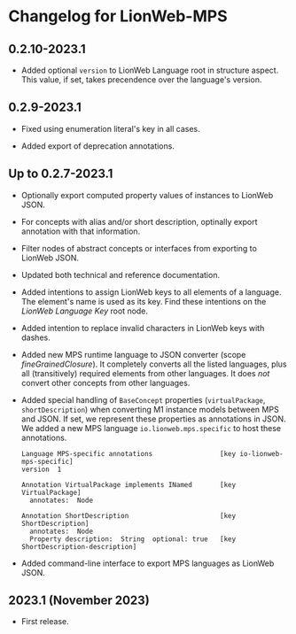 # Changelog for LionWeb-MPS

## 0.2.10-2023.1

* Added optional `version` to LionWeb Language root in structure aspect.
  This value, if set, takes precendence over the language's version.

## 0.2.9-2023.1

* Fixed using enumeration literal's key in all cases.

* Added export of deprecation annotations.

## Up to 0.2.7-2023.1
* Optionally export computed property values of instances to LionWeb JSON.

* For concepts with alias and/or short description, optinally export annotation with that information.  

* Filter nodes of abstract concepts or interfaces from exporting to LionWeb JSON. 

* Updated both technical and reference documentation.

* Added intentions to assign LionWeb keys to all elements of a language.
  The element's name is used as its key.
  Find these intentions on the _LionWeb Language Key_ root node.

* Added intention to replace invalid characters in LionWeb keys with dashes.

* Added new MPS runtime language to JSON converter (scope _fineGrainedClosure_).
  It completely converts all the listed languages, plus all (transitively) required elements from other languages.
  It does _not_ convert other concepts from other languages.

* Added special handling of `BaseConcept` properties (`virtualPackage`, `shortDescription`) when converting M1 instance models between MPS and JSON.
  If set, we represent these properties as annotations in JSON.
  We added a new MPS language `io.lionweb.mps.specific` to host these annotations.
  ```
  Language MPS-specific annotations                 [key io-lionweb-mps-specific]
  version  1

  Annotation VirtualPackage implements INamed       [key VirtualPackage]
    annotates:  Node

  Annotation ShortDescription                       [key ShortDescription]
    annotates:  Node
    Property description:  String  optional: true   [key ShortDescription-description]
  ```
* Added command-line interface to export MPS languages as LionWeb JSON.  

## 2023.1 (November 2023)

* First release.